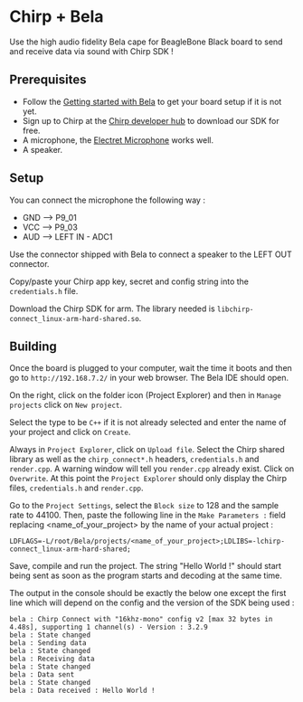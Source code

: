 # Chirp + Bela

Use the high audio fidelity Bela cape for BeagleBone Black board to send and
receive data via sound with Chirp SDK !

## Prerequisites

- Follow the [Getting started with Bela](https://github.com/BelaPlatform/Bela/wiki/Getting-started-with-Bela) to get your board setup if it is not yet.
- Sign up to Chirp at the [Chirp developer hub](https://developers.chirp.io) to download our SDK for free.
- A microphone, the [Electret Microphone](https://www.sparkfun.com/products/12758) works well.
- A speaker.

## Setup

You can connect the microphone the following way : 
- GND --> P9_01
- VCC --> P9_03
- AUD --> LEFT IN - ADC1

Use the connector shipped with Bela to connect a speaker to the LEFT OUT connector.

Copy/paste your Chirp app key, secret and config string into the `credentials.h` file.

Download the Chirp SDK for arm. The library needed is `libchirp-connect_linux-arm-hard-shared.so`.

## Building

Once the board is plugged to your computer, wait the time it boots and then go to
`http://192.168.7.2/` in your web browser. The Bela IDE should open.

On the right, click on the folder icon (Project Explorer) and then in `Manage projects` click on `New project`.

Select the type to be `C++` if it is not already selected and enter the name of your project and click on `Create`.

Always in `Project Explorer`, click on `Upload file`. Select the Chirp shared library as well as the `chirp_connect*.h` headers, `credentials.h` and `render.cpp`. A warning window will tell you `render.cpp` already exist. Click on `Overwrite`. At this point the `Project Explorer` should only display the Chirp files, `credentials.h` and `render.cpp`.

Go to the `Project Settings`, select the `Block size` to 128 and the sample rate to 44100. Then, paste the following line in the `Make Parameters :` field replacing <name_of_your_project> by the name of your actual project :

```text
LDFLAGS=-L/root/Bela/projects/<name_of_your_project>;LDLIBS=-lchirp-connect_linux-arm-hard-shared;
```

Save, compile and run the project. The string "Hello World !" should start being sent as soon as the program starts and decoding at the same time.

The output in the console should be exactly the below one except the first line which will depend on the config and the version of the SDK being used :

```text
bela : Chirp Connect with "16khz-mono" config v2 [max 32 bytes in 4.48s], supporting 1 channel(s) - Version : 3.2.9
bela : State changed
bela : Sending data
bela : State changed
bela : Receiving data
bela : State changed
bela : Data sent
bela : State changed
bela : Data received : Hello World !
```
